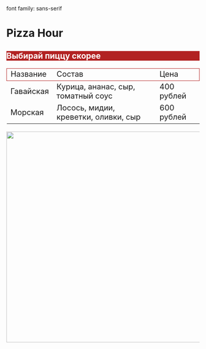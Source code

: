 <html>
     font family: sans-serif
    <h1 style=background color:lightgreen;color darkgreen text-align center;font-size:50px">Pizza Hour</h1>
    <h2 style="background-color:firebrick;color:white;font size:30px">Выбирай пиццу скорее</h2>
    <table style="font-size:20px;border:1px solid firebrick border-collapse:collapse">
        <tr style="border:1px solid firebrick">
            <td>Название</td>
            <td>Состав</td>
            <td>Цена</td>
        </tr>
        <tr style="border 1px solid firebrick">
            <td>Гавайская</td>
            <td>Курица, ананас, сыр, томатный соус</td>
            <td>400 рублей</td>
        </tr>
        <tr style="border:1px solid firebrick>
            <td>Пеперони</td>
            <td>Колбаса, соус, сыр, перец чёрный, паприка</td>
            <td>450 рублей</td>
        </tr>
        <tr style=border:1px solid firebrick">
            <td>Морская</td>
            <td>Лосось, мидии, креветки, оливки, сыр</td>
            <td>600 рублей</td>
        </tr>
    </table>
    <p><img src="/uploads/2020/10/food-3309418_1920_0_1603914793.jpg" width="550px"/></p>
</html>
